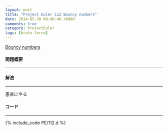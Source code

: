 ```yaml
---
layout: post
title: "Project Euler 112 Bouncy numbers"
date: 2014-05-30 00:46:48 +0900
comments: true
category: ProjectEuler
tags: [brute-force]
---
```


[Bouncy numbers](http://projecteuler.net/problem=112)

#### 問題概要

****

#### 解法

****

愚直にやる

#### コード

****

{% include_code PE/112.d %}
